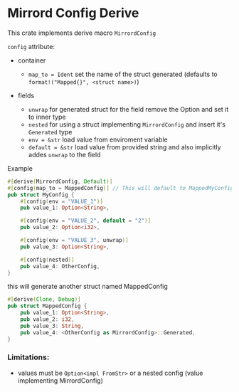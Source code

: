 # Mirrord Config Derive

This crate implements derive macro `MirrordConfig`

`config` attribute:

- container
    - `map_to = Ident` set the name of the struct generated (defaults to `format!("Mapped{}", <struct name>)`)

- fields
    - `unwrap` for generated struct for the field remove the Option and set it to inner type 
    - `nested` for using a struct implementing `MirrordConfig` and insert it's `Generated` type
    - `env = &str` load value from enviroment variable
    - `default = &str` load value from provided string and also implicitly addes `unwrap` to the field


Example

```rust
#[derive(MirrordConfig, Default)]
#[config(map_to = MappedConfig)] // This will default to MappedMyConfig unless you want change it don't add this attribute
pub struct MyConfig {
    #[config(env = "VALUE_1")]
    pub value_1: Option<String>,

    #[config(env = "VALUE_2", default = "2")]
    pub value_2: Option<i32>,

    #[config(env = "VALUE_3", unwrap)]
    pub value_3: Option<String>,

    #[config(nested)]
    pub value_4: OtherConfig,
}


```

this will generate another struct named MappedConfig

```rust
#[derive(Clone, Debug)]
pub struct MappedConfig {
    pub value_1: Option<String>,
    pub value_2: i32,
    pub value_3: String,
    pub value_4: <OtherConfig as MirrordConfig>::Generated,
}

```


### Limitations:
* values must be `Option<impl FromStr>` or a nested config (value implementing MirrordConfig)
